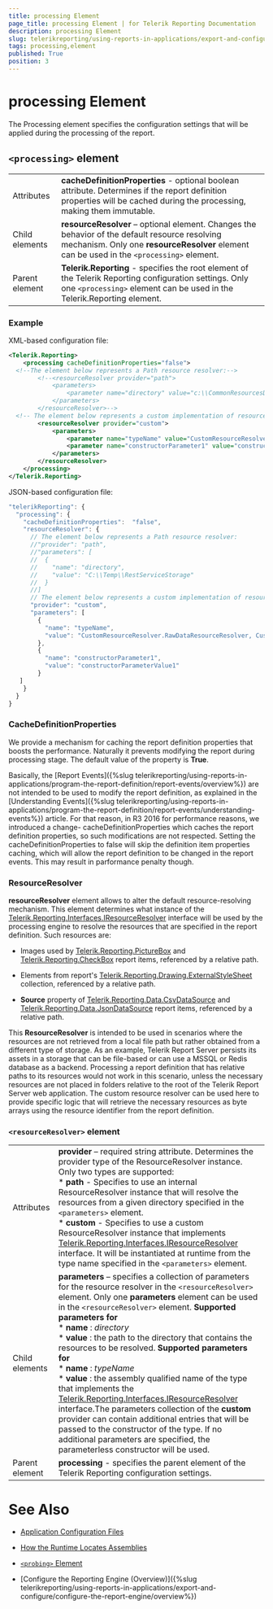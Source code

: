 ```yaml
---
title: processing Element
page_title: processing Element | for Telerik Reporting Documentation
description: processing Element
slug: telerikreporting/using-reports-in-applications/export-and-configure/configure-the-report-engine/processing-element
tags: processing,element
published: True
position: 3
---
```


# processing Element



The Processing element specifies the configuration settings that will be applied during the processing of the report.       

## ```<processing>``` element

|   |   |
| ------ | ------ |
Attributes| __cacheDefinitionProperties__ - optional boolean attribute. Determines if the report definition properties will be cached during the processing, making them immutable.|
|Child elements| __resourceResolver__ – optional element. Changes the behavior of the default resource resolving mechanism.                 Only one __resourceResolver__ element can be used in the ```<processing>``` element.|
|Parent element| __Telerik.Reporting__ - specifies the root element of the Telerik Reporting configuration settings.                 Only one                 ```<processing>``` element can be used in the Telerik.Reporting element.|

### Example

XML-based configuration file:

    
````xml
<Telerik.Reporting>
    <processing cacheDefinitionProperties="false">
  <!--The element below represents a Path resource resolver:-->
        <!--<resourceResolver provider="path">
            <parameters>
                <parameter name="directory" value="c:\\CommonResourcesDirectory\\" />
            </parameters>
        </resourceResolver>-->
  <!-- The element below represents a custom implementation of resource resolver:-->
        <resourceResolver provider="custom">
            <parameters>
                <parameter name="typeName" value="CustomResourceResolver.RawDataResourceResolver, CustomResourceResolver" />
                <parameter name="constructorParameter1" value="constructorParameterValue1" />
            </parameters>
        </resourceResolver>
    </processing>
</Telerik.Reporting>
````

JSON-based configuration file:

    
````js
"telerikReporting": {
  "processing": {
    "cacheDefinitionProperties":  "false",
    "resourceResolver": {
      // The element below represents a Path resource resolver:
      //"provider": "path",
      //"parameters": [
      //  {
      //    "name": "directory",
      //    "value": "C:\\Temp\\RestServiceStorage"
      //  }
      //]
      // The element below represents a custom implementation of resource resolver:
      "provider": "custom",
      "parameters": [
        {
          "name": "typeName",
          "value": "CustomResourceResolver.RawDataResourceResolver, CustomResourceResolver"
        },
        {
          "name": "constructorParameter1",
          "value": "constructorParameterValue1"
        }
   ]
    }
  }
}
````

### CacheDefinitionProperties

We provide a mechanism for caching the report definition properties that boosts the performance. Naturally it prevents modifying the report during processing stage.               The default value of the property is __True__.             

Basically, the [Report Events]({%slug telerikreporting/using-reports-in-applications/program-the-report-definition/report-events/overview%}) are not intended to be used to modify the report definition, as explained in the [Understanding Events]({%slug telerikreporting/using-reports-in-applications/program-the-report-definition/report-events/understanding-events%}) article.                   For that reason, in R3 2016 for performance reasons, we introduced a change- cacheDefinitionProperties which caches the report definition properties, so such modifications are not respected.                   Setting the cacheDefinitionProperties to false will skip the definition item properties caching, which will allow the report definition to be changed in the report events. This may result in parformance penalty though.                 

### ResourceResolver

__resourceResolver__ element allows to alter the default resource-resolving mechanism.               This element determines what instance of the                [Telerik.Reporting.Interfaces.IResourceResolver](/reporting/api/Telerik.Reporting.Interfaces.IResourceResolver)  interface               will be used by the processing engine to resolve the resources that are specified in the report definition. Such resources are:             

* Images used by  [Telerik.Reporting.PictureBox](/reporting/api/Telerik.Reporting.PictureBox)  and                    [Telerik.Reporting.CheckBox](/reporting/api/Telerik.Reporting.CheckBox)                    report items, referenced by a relative path.                 

* Elements from report's  [Telerik.Reporting.Drawing.ExternalStyleSheet](/reporting/api/Telerik.Reporting.Drawing.ExternalStyleSheet)  collection, referenced by a relative path.                 

* __Source__ property of                    [Telerik.Reporting.Data.CsvDataSource](/reporting/api/Telerik.Reporting.Data.CsvDataSource)  and                    [Telerik.Reporting.Data.JsonDataSource](/reporting/api/Telerik.Reporting.Data.JsonDataSource)  report items, referenced by a relative path.                 

This __ResourceResolver__ is intended to be used in scenarios where the resources are not retrieved from a local file path but rather obtained from a different type of storage.               As an example, Telerik Report Server persists its assets in a storage that can be file-based or can use a MSSQL or Redis database as a backend.               Processing a report definition that has relative paths to its resources would not work in this scenario, unless the necessary resources are not placed in folders relative to the root of the Telerik Report Server web application.               The custom resource resolver can be used here to provide specific logic that will retrieve the necessary resources as byte arrays using the resource identifier from the report definition.             

### ```<resourceResolver>``` element

|   |   |
| ------ | ------ |
Attributes| __provider__ – required string attribute. Determines the provider type of the ResourceResolver instance. Only two types are supported:<br/>* __path__ - Specifies to use an internal ResourceResolver instance that will resolve the resources from a given directory specified in the                             ```<parameters>``` element.<br/>* __custom__ - Specifies to use a custom ResourceResolver instance that implements                               [Telerik.Reporting.Interfaces.IResourceResolver](/reporting/api/Telerik.Reporting.Interfaces.IResourceResolver)  interface.                             It will be instantiated at runtime from the type name specified in the                             ```<parameters>``` element.|
|Child elements| __parameters__ – specifies a collection of parameters for the resource resolver in the ```<resourceResolver>``` element.                         Only one __parameters__ element can be used in the ```<resourceResolver>``` element. __Supported parameters for__ <br/>* __name__ : *directory* <br/>* __value__ : the path to the directory that contains the resources to be resolved. __Supported parameters for__ <br/>* __name__ : *typeName* <br/>* __value__ : the assembly qualified name of the type that implements the                               [Telerik.Reporting.Interfaces.IResourceResolver](/reporting/api/Telerik.Reporting.Interfaces.IResourceResolver)  interface.The parameters collection of the __custom__ provider can contain additional entries that will be passed to the constructor of the type.                         If no additional parameters are specified, the parameterless constructor will be used.|
|Parent element| __processing__ - specifies the parent element of the Telerik Reporting configuration settings.|


# See Also

 

* [Application Configuration Files](http://msdn.microsoft.com/en-us/library/windows/desktop/aa374182(v=vs.85).aspx)

 

* [How the Runtime Locates Assemblies](https://docs.microsoft.com/en-us/dotnet/framework/deployment/how-the-runtime-locates-assemblies)

 

* [```<probing>``` Element](https://docs.microsoft.com/en-us/dotnet/framework/configure-apps/file-schema/runtime/probing-element)

 

* [Configure the Reporting Engine (Overview)]({%slug telerikreporting/using-reports-in-applications/export-and-configure/configure-the-report-engine/overview%})

